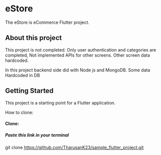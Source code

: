 # eStore

The eStore is eCommerce Flutter project.

## About this project

This project is not completed. Only user authentication and categories are completed, Not implemented APIs for other screens. Other screen data hardcoded.

In this project backend side did with Node js and MongoDB. Some data Hardcoded in DB

## Getting Started

This project is a starting point for a Flutter application.

How to clone:

#### Clone: 
 ##### Paste this link in your terminal
git clone https://github.com/TharusanK23/sample_flutter_project.git